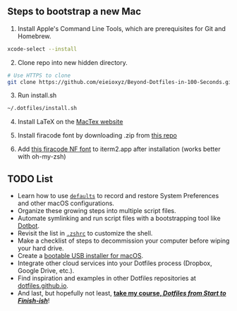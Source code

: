## Steps to bootstrap a new Mac

1. Install Apple's Command Line Tools, which are prerequisites for Git and Homebrew.
```zsh
xcode-select --install
```

2. Clone repo into new hidden directory.

```zsh
# Use HTTPS to clone
git clone https://github.com/eieioxyz/Beyond-Dotfiles-in-100-Seconds.git ~/.dotfiles
```

3. Run install.sh
```zsh
~/.dotfiles/install.sh
```

4. Install LaTeX on the [MacTex website](https://tug.org/mactex/)

5. Install firacode font by downloading .zip from [this
   repo](https://github.com/tonsky/FiraCode)

6. Add [this firacode NF font](https://github.com/ryanoasis/nerd-fonts/releases)
   to iterm2.app after installation (works better with oh-my-zsh)

 
## TODO List

- Learn how to use [`defaults`](https://macos-defaults.com/#%F0%9F%99%8B-what-s-a-defaults-command) to record and restore System Preferences and other macOS configurations.
- Organize these growing steps into multiple script files.
- Automate symlinking and run script files with a bootstrapping tool like [Dotbot](https://github.com/anishathalye/dotbot).
- Revisit the list in [`.zshrc`](.zshrc) to customize the shell.
- Make a checklist of steps to decommission your computer before wiping your hard drive.
- Create a [bootable USB installer for macOS](https://support.apple.com/en-us/HT201372).
- Integrate other cloud services into your Dotfiles process (Dropbox, Google Drive, etc.).
- Find inspiration and examples in other Dotfiles repositories at [dotfiles.github.io](https://dotfiles.github.io/).
- And last, but hopefully not least, [**take my course, *Dotfiles from Start to Finish-ish***](https://www.udemy.com/course/dotfiles-from-start-to-finish-ish/?referralCode=445BE0B541C48FE85276 "Learn Dotfiles from Start to Finish-ish on Udemy"
)!
